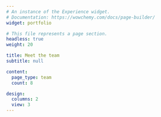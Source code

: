 ```yaml
---
# An instance of the Experience widget.
# Documentation: https://wowchemy.com/docs/page-builder/
widget: portfolio

# This file represents a page section.
headless: true
weight: 20

title: Meet the team
subtitle: null

content:
  page_type: team
  count: 8

design:
  columns: 2
  view: 3
---
```

